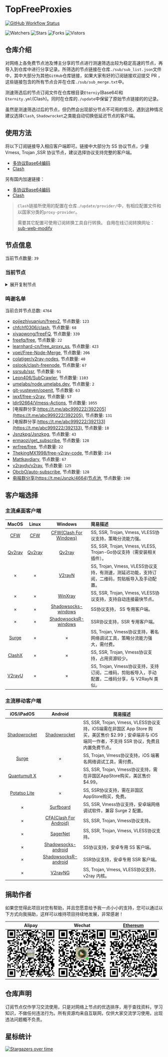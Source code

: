 # TopFreeProxies
[![GitHub Workflow Status](https://img.shields.io/github/workflow/status/alanbobs999/topfreeproxies/sub_merge?label=sub_merge)](https://github.com/alanbobs999/TopFreeProxies/actions/workflows/sub_merge.yml) 

![Watchers](https://img.shields.io/github/watchers/alanbobs999/topfreeproxies) ![Stars](https://img.shields.io/github/stars/alanbobs999/topfreeproxies) ![Forks](https://img.shields.io/github/forks/alanbobs999/topfreeproxies) ![Vistors](https://visitor-badge.laobi.icu/badge?page_id=alanbobs999.topfreeproxies)

## 仓库介绍
对网络上各免费节点池及博主分享的节点进行测速筛选出较为稳定高速的节点，再导入到仓库中进行分享记录。所筛选的节点链接在仓库`./sub/sub_list.json`文件中，其中大部分为其他`GitHub`仓库链接，如果大家有好的订阅链接欢迎提交 PR ，这些链接包含的所有节点合并在仓库`./sub/sub_merge.txt`中。

测速筛选后的节点订阅文件在仓库根目录`Eterniy`(Base64)和`Eternity.yml`(Clash)。同时在仓库的`./update`中保留了原始节点链接的的记录。

虽然是测速筛选过后的节点，但仍然会出现部分节点不可用的情况，遇到这种情况建议选择`Clash`, `Shadowrocket`之类能自动切换低延迟节点的客户端。

## 使用方法
将以下订阅链接导入相应客户端即可。链接中大部分为 SS 协议节点，少量 Vmess, Trojan ,SSR 协议节点，建议选择协议支持完整的客户端。

- [多协议Base64编码](https://raw.githubusercontent.com/alanbobs999/TopFreeProxies/master/Eternity)
- [Clash](https://raw.githubusercontent.com/alanbobs999/TopFreeProxies/master/Eternity.yml)

另有国内加速链接：

- [多协议Base64编码](https://raw.fastgit.org/alanbobs999/TopFreeProxies/master/Eternity)
- [Clash](https://raw.fastgit.org/alanbobs999/TopFreeProxies/master/Eternity.yml)

>`Clash`链接所使用的配置在仓库`./update/provider/`中，有相应配置文件和以国家分类的`proxy-provider`。
>
>需要其它配置可使用订阅转换工具自行转换。
>自用在线订阅转换网址：[sub-web-modify](https://sub.v1.mk/)

## 节点信息
当前节点数量: `39`
### 当前节点
<details>
  <summary>展开复制节点</summary>

    vmess://ewogICJ2IjogMiwKICAicHMiOiAiSEstMTEyLjMzLjM2LjEwOS0xNzI0IiwKICAiYWRkIjogIjExMi4zMy4zNi4xMDkiLAogICJwb3J0IjogMTAwMDIsCiAgImlkIjogIjY1Y2FjNTZkLTQxNTUtNDNjOC1iYWUwLWYzNjhjYjIxZjc3MSIsCiAgImFpZCI6IDAsCiAgInNjeSI6ICJhdXRvIiwKICAibmV0IjogInRjcCIsCiAgInR5cGUiOiBudWxsLAogICJob3N0IjogIjExMi4zMy4zNi4xMDkiLAogICJwYXRoIjogIi8iLAogICJ0bHMiOiBmYWxzZSwKICAic25pIjogIiIKfQ==
    trojan://JWOLs1gJ0X@s5.kaxff.com:20585?allowInsecure=1&sni=s5.kaxff.com#GOOGLE-34.126.74.24-3826%5Cr
    trojan://MhPG7g9x2Etb4Hspsb@os2-3.sstr-api.xyz:443?allowInsecure=0&sni=os2-3.sstr-api.xyz#JP-45.142.165.23-2423%5Cr
    trojan://MhPG7g9x2Etb4Hspsb@os2-7.sstr-api.xyz:443?allowInsecure=1&sni=os2-7.sstr-api.xyz#JP-45.142.165.27-0152%5Cr
    vmess://ewogICJ2IjogMiwKICAicHMiOiAiSEstMTMuNzAuMC42Ni00MjkxIiwKICAiYWRkIjogImNoaW5hLWY0cy1hei1oay44OTg4NjgueHl6IiwKICAicG9ydCI6IDU0OTc1LAogICJpZCI6ICIzYjA3NDQ3ZS05NGNmLTRkNzItOTZjNi1kMGE1MzkwOTgwNDkiLAogICJhaWQiOiAwLAogICJzY3kiOiAiYXV0byIsCiAgIm5ldCI6ICJ3cyIsCiAgInR5cGUiOiBudWxsLAogICJob3N0IjogImNoaW5hLWY0cy1hei1oay44OTg4NjgueHl6IiwKICAicGF0aCI6ICIvIiwKICAidGxzIjogZmFsc2UsCiAgInNuaSI6ICIiCn0=
    trojan://OcABzr5wEG@s2.kaxff.com:32432?allowInsecure=1&sni=s2.kaxff.com#SG-168.138.162.186-3819%5Cr
    ss://YWVzLTI1Ni1nY206cEtFVzhKUEJ5VFZUTHRNQDE0NS4yMzkuNy4xNjQ6NDQz#GB-145.239.7.164-0606%5Cr
    trojan://MhPG7g9x2Etb4Hspsb@os2-6.sstr-api.xyz:443?allowInsecure=1&sni=os2-6.sstr-api.xyz#JP-45.142.165.26-3700%5Cr
    trojan://MhPG7g9x2Etb4Hspsb@os2-5.sstr-api.xyz:443?allowInsecure=0&sni=os2-5.sstr-api.xyz#JP-45.142.165.25-2403%5Cr
    vmess://ewogICJ2IjogMiwKICAicHMiOiAiSEstNDkuMjM0LjE0LjQ1LTM4MzIiLAogICJhZGQiOiAidHcuZ3MxMDI0LmNvbSIsCiAgInBvcnQiOiAyMDc2MiwKICAiaWQiOiAiOTM5YjhjNzQtMzQ5OS0zZGFiLWIwOTItM2JiMDVmYjJmMjU5IiwKICAiYWlkIjogMCwKICAic2N5IjogImF1dG8iLAogICJuZXQiOiAidGNwIiwKICAidHlwZSI6IG51bGwsCiAgImhvc3QiOiAidHcuZ3MxMDI0LmNvbSIsCiAgInBhdGgiOiAiLyIsCiAgInRscyI6IGZhbHNlLAogICJzbmkiOiAiIgp9
    ss://YWVzLTI1Ni1nY206WTZSOXBBdHZ4eHptR0NAMzguOTEuMTAwLjEwMjozMzg5#US-38.91.100.102-0525%5Cr
    ss://YWVzLTI1Ni1nY206ZmFCQW9ENTRrODdVSkc3QDM4LjkxLjEwMC4xMDI6MjM3NQ==#US-38.91.100.102-0615%5Cr
    ss://YWVzLTI1Ni1nY206WEtGS2wyclVMaklwNzRAMzguOTEuMTAwLjEwMjo4MDA4#US-38.91.100.102-0587%5Cr
    ss://YWVzLTI1Ni1nY206UENubkg2U1FTbmZvUzI3QDE0Mi4yMDIuNDguOTk6ODA5MQ==#US-142.202.48.99-2603%5Cr
    ss://YWVzLTI1Ni1nY206ZzVNZUQ2RnQzQ1dsSklkQDM4Ljg2LjEzNS4zNjo1MDA0#US-38.86.135.36-0562%5Cr
    ss://YWVzLTI1Ni1nY206Y2RCSURWNDJEQ3duZklOQDM4LjkxLjEwMC4xMDI6ODExOA==#US-38.91.100.102-0608%5Cr
    ss://YWVzLTI1Ni1nY206UENubkg2U1FTbmZvUzI3QDE5OC41Ny4yNy4yMTg6ODA5MQ==#CA-198.57.27.218-0648%5Cr
    ss://YWVzLTI1Ni1nY206cEtFVzhKUEJ5VFZUTHRNQDM4LjExNC4xMTQuNjc6NDQz#US-38.114.114.67-0543%5Cr
    ss://YWVzLTI1Ni1nY206S2l4THZLendqZWtHMDBybUAzOC45MS4xMDAuMTAyOjU1MDA=#US-38.91.100.102-2998%5Cr
    ss://YWVzLTI1Ni1nY206WTZSOXBBdHZ4eHptR0NAMTk4LjU3LjI3LjE3MjozMzg5#CA-198.57.27.172-3948%5Cr
    ss://YWVzLTI1Ni1nY206S2l4THZLendqZWtHMDBybUAxNjcuODguNjIuMTA0OjgwODA=#US-167.88.62.104-0619%5Cr
    ss://YWVzLTI1Ni1nY206S2l4THZLendqZWtHMDBybUAzOC45MS4xMDAuMTAyOjgwODA=#US-38.91.100.102-0558%5Cr
    ss://YWVzLTI1Ni1nY206UmV4bkJnVTdFVjVBRHhHQDM4LjE0My42Ni43MTo3MDAx#US-38.143.66.71-0617%5Cr
    ss://YWVzLTI1Ni1nY206ZmFCQW9ENTRrODdVSkc3QDM4LjY4LjEzNC44NToyMzc1#US-38.68.134.85-0552%5Cr
    ss://YWVzLTI1Ni1nY206Rm9PaUdsa0FBOXlQRUdQQDM4LjkxLjEwMC4xMDI6NzMwNg==#US-38.91.100.102-2986%5Cr
    ss://YWVzLTI1Ni1nY206ZzVNZUQ2RnQzQ1dsSklkQDM4LjExNC4xMTQuNjc6NTAwNA==#US-38.114.114.67-0564%5Cr
    ss://YWVzLTI1Ni1nY206Rm9PaUdsa0FBOXlQRUdQQDM4LjkxLjEwMC4xMDI6NzMwNw==#US-38.91.100.102-0630%5Cr
    ss://YWVzLTI1Ni1nY206ZmFCQW9ENTRrODdVSkc3QDM4LjkxLjEwMC4xMDI6MjM3Ng==#US-38.91.100.102-2996%5Cr
    ss://YWVzLTI1Ni1nY206ZTRGQ1dyZ3BramkzUVlAMzguOTEuMTAwLjEwMjo5MTAy#US-38.91.100.102-0625%5Cr
    ss://YWVzLTI1Ni1nY206WTZSOXBBdHZ4eHptR0NAMzguMTE0LjExNC4xOTozMzg5#US-38.114.114.19-0583%5Cr
    trojan://6593b778-e45e-4f94-b5ae-641d4b7b02ae@40.earths.team:443?allowInsecure=1&sni=40.earths.team#HK-104.208.94.84-0149%5Cr
    trojan://b3d27d09-77fe-431d-9829-6eba7dce20b0@40.earths.team:443?allowInsecure=1&sni=40.earths.team#HK-104.208.94.84-0153%5Cr
    ss://YWVzLTI1Ni1nY206WTZSOXBBdHZ4eHptR0NANjIuMjEwLjIwOS41MDozMzA2#FR-62.210.209.50-0489%5Cr
    trojan://73fddb66-9a3a-4a51-a043-7127ba32d1da@40.earths.team:443?allowInsecure=1&sni=40.earths.team#HK-104.208.94.84-0148%5Cr
    ss://YWVzLTI1Ni1nY206WTZSOXBBdHZ4eHptR0NAMTk4LjU3LjI3LjE3MjozMzA2#CA-198.57.27.172-0642%5Cr
    ss://YWVzLTI1Ni1nY206WTZSOXBBdHZ4eHptR0NAMTk4LjU3LjI3LjIxODozMzg5#CA-198.57.27.218-0628%5Cr
    trojan://6593b778-e45e-4f94-b5ae-641d4b7b02ae@26.earths.team:443?allowInsecure=1&sni=26.earths.team#HK-16.162.160.70-3884%5Cr
    trojan://6593b778-e45e-4f94-b5ae-641d4b7b02ae@16.162.160.70:443?allowInsecure=1#US%2B%7C%2B84%0D
    trojan://b3d27d09-77fe-431d-9829-6eba7dce20b0@26.earths.team:443?allowInsecure=1&sni=26.earths.team#HK-16.162.160.70-3729%5Cr
    

</details>

### 鸣谢名单
当前合并节点总数: `4764`
- [pojiezhiyuanjun/freev2](https://github.com/pojiezhiyuanjun/freev2), 节点数量: `123`
- [chfchf0306/clash](https://github.com/chfchf0306/clash), 节点数量: `68`
- [xiyaowong/freeFQ](https://github.com/xiyaowong/freeFQ), 节点数量: `339`
- [freefq/free](https://github.com/freefq/free), 节点数量: `22`
- [learnhard-cn/free_proxy_ss](https://github.com/learnhard-cn/free_proxy_ss), 节点数量: `423`
- [vpei/Free-Node-Merge](https://github.com/vpei/Free-Node-Merge), 节点数量: `206`
- [colatiger/v2ray-nodes](https://github.com/colatiger/v2ray-nodes), 节点数量: `40`
- [oslook/clash-freenode](https://github.com/oslook/clash-freenode), 节点数量: `67`
- [ssrsub/ssr](https://github.com/ssrsub/ssr), 节点数量: `91`
- [Leon406/SubCrawler](https://github.com/Leon406/SubCrawler), 节点数量: `1103`
- [umelabs/node.umelabs.dev](https://github.com/umelabs/node.umelabs.dev), 节点数量: `2`
- [git-yusteven/openit](https://github.com/git-yusteven/openit), 节点数量: `63`
- [iwxf/free-v2ray](https://github.com/iwxf/free-v2ray), 节点数量: `57`
- [ldir92664/Vmess-Actions](https://github.com/ldir92664/Vmess-Actions), 节点数量: `1055`
- [电报群分享:https://t.me/abc999222/392205](https://t.me/abc999222/392205), 节点数量: `131`
- [电报群分享:https://t.me/abc999222/392133](https://t.me/abc999222/392133), 节点数量: `18`
- [Jsnzkpg/Jsnzkpg](https://github.com/Jsnzkpg/Jsnzkpg), 节点数量: `43`
- [ermaozi/get_subscribe](https://github.com/ermaozi/get_subscribe), 节点数量: `128`
- [wrfree/free](https://github.com/wrfree/free), 节点数量: `22`
- [ThekingMX1998/free-v2ray-code](https://github.com/ThekingMX1998/free-v2ray-code), 节点数量: `214`
- [Mattkaydiary](https://www.mattkaydiary.com), 节点数量: `67`
- [v2raydy/v2ray](https://github.com/v2raydy/v2ray), 节点数量: `125`
- [ObcbO/auto-subscribe](https://github.com/ObcbO/auto-subscribe), 节点数量: `128`
- [电报群分享(https://t.me/Jsnzk/4664)节点池](https://pool.jinxnet.xyz), 节点数量: `190`

## 客户端选择
### 主流桌面客户端
|                            MacOS                             |                            Linux                             |                           Windows                            | 简易描述                                           |
| :----------------------------------------------------------: | :----------------------------------------------------------: | :----------------------------------------------------------: | :------------------------------------------------- |
| [CFW](https://github.com/Fndroid/clash_for_windows_pkg/releases) | [CFW](https://github.com/Fndroid/clash_for_windows_pkg/releases) | [CFW(Clash For Windows)](https://github.com/Fndroid/clash_for_windows_pkg/releases) | SS, SSR, Trojan, Vmess, VLESS协议支持，策略分流能力强。            |
|     [Qv2ray](https://github.com/Qv2ray/Qv2ray/releases)      |     [Qv2ray](https://github.com/Qv2ray/Qv2ray/releases)      |     [Qv2ray](https://github.com/Qv2ray/Qv2ray/releases)      | SS, SSR, Trojan, Vmess, VLESS, Trojan-Go协议支持（需安装相关插件）。 |
|                              ×                               |                              ×                               |      [V2rayN](https://github.com/2dust/v2rayN/releases)      | SS, Trojan, Vmess, VLESS协议支持，有测速，测延迟功能，支持订阅，二维码，剪贴板导入及手动配置。                 |
|                              ×                               |                              ×                               |    [WinXray](https://github.com/TheMRLL/winxray/releases)    | SS, SSR, Trojan, Vmess, VLESS协议支持，支持自动连接最快节点。            |
|                              ×                               |                              ×                               | [Shadowsocks-windows](https://github.com/shadowsocks/shadowsocks-windows/releases) | SS协议支持， SS 专用客户端。                                       |
|                              ×                               |                              ×                               | [ShadowsocksR-windows](https://github.com/HMBSbige/ShadowsocksR-Windows/releases) | SSR协议支持，SSR 专用客户端。                                      |
|                [Surge](https://nssurge.com/)                 |                              ×                               |                              ×                               | SS, Trojan, Vmess协议支持，著名网络调试工具，策略分流能力强大，需付费。                        |
|   [ClashX](https://github.com/yichengchen/clashX/releases)   |                              ×                               |                              ×                               | SS, SSR, Trojan, Vmess协议支持，占用资源较少。                   |
|      [V2rayU](https://github.com/yanue/V2rayU/releases)      |                              ×                               |                              ×                               | SS, Trojan, Vmess协议支持，支持订阅，二维码，剪贴板导入，手动配置，二维码分享，与 V2RayN 类似。                        |

### 主流移动客户端
|                          iOS/iPadOS                          |                           Android                            | 简易描述                                                     |
| :----------------------------------------------------------: | :----------------------------------------------------------: | ------------------------------------------------------------ |
| [Shadowrocket](https://apps.apple.com/us/app/shadowrocket/id932747118) | [Shadowrocket](https://play.google.com/store/apps/details?id=com.v2cross.proxy) | SS, SSR, Trojan, Vmess, VLESS协议支持，iOS端需在非国区 App Store 购买，美区售价 $2.99；安卓端非与 iOS 端同一作者，不支持 SSR 协议，免费且内置免费节点。 |
|                [Surge](https://nssurge.com/)                 |                              ×                               | SS, Trojan, Vmess协议支持，iOS 端著名网络调试工具，需付费。                                  |
| [Quantumult X](https://apps.apple.com/us/app/quantumult-x/id1443988620) |                              ×                               | SS, SSR, Trojan, Vmess协议支持，需在非国区AppStore购买，美区售价$4.99。 |
| [Potatso Lite](https://apps.apple.com/us/app/potatso-lite/id1239860606) |                              ×                               | SS, SSR协议支持，需在非国区AppStore购买，免费。              |
|                              ×                               | [Surfboard](https://play.google.com/store/apps/details?id=com.getsurfboard) | SS, SSR, Vmess协议支持，安卓端网络调试软件，兼容 Surge 2 配置。 |
|                              ×                               | [CFA(Clash For Android)](https://github.com/Kr328/ClashForAndroid/releases) | SS, SSR, Trojan, Vmess协议支持。                             |
|                              ×                               |  [SagerNet](https://github.com/SagerNet/SagerNet/releases)   | SS, SSR, Trojan, Vmess, VLESS协议支持。                      |
|                              ×                               | [Shadowsocks-android](https://github.com/shadowsocks/shadowsocks-android/releases) | SS协议支持，安卓专用 SS 客户端。                                                 |
|                              ×                               | [ShadowsocksR-android](https://github.com/HMBSbige/ShadowsocksR-Android/releases) | SSR协议支持，安卓专用 SSR 客户端。                                                |
|                              ×                               |     [V2rayNG](https://github.com/2dust/v2rayNG/releases)     | SS, Trojan, Vmess, VLESS协议支持，v2ray 内核。                           |

## 捐助作者
如果您觉得此项目对您有帮助，并且您愿意给予我一点小小的支持，您可以通过以下方式向我捐助，这样可以维持项目持续地发展，非常感谢！

| Alipay | Wechat | [Ethereum](https://etherscan.io/address/0xa7736a92aca8325c1f57664ee9453d465343eabe) |
| :------: | :------: | :------: | 
| <img width="150" src="./utils/donate/alipay.png"> | <img width="150" src="./utils/donate/wechat.png"> | <img width="150" src="./utils/donate/ethereum.png"> | 

## 仓库声明
订阅节点仅作学习交流使用，只是对网络上节点的优选排序，用于查找资料，学习知识，不做任何违法行为。所有资源均来自互联网，仅供大家交流学习使用，出现违法问题概不负责。

## 星标统计
[![Stargazers over time](https://starchart.cc/alanbobs999/TopFreeProxies.svg)](https://starchart.cc/alanbobs999/TopFreeProxies)
